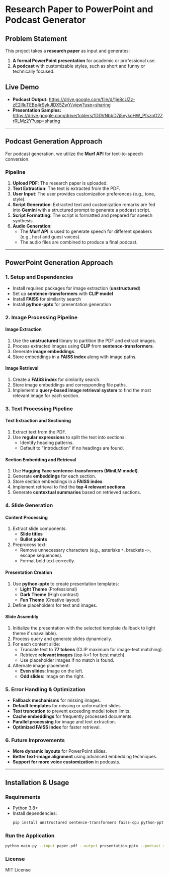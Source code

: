 # Research Paper to PowerPoint and Podcast Generator

## Problem Statement
This project takes a **research paper** as input and generates:
1. **A formal PowerPoint presentation** for academic or professional use.
2. **A podcast** with customizable styles, such as short and funny or technically focused.

## Live Demo
- **Podcast Output:** https://drive.google.com/file/d/1je8cUZz-zE2lIluTEBp4rSykJlDX5ZwY/view?usp=sharing 
- **Presentation Samples:** https://drive.google.com/drive/folders/1DDVNbbD7j5vykoHW_PfsznG2ZrRLMz2Y?usp=sharing

---

## **Podcast Generation Approach**
For podcast generation, we utilize the **Murf API** for text-to-speech conversion.

### **Pipeline**
1. **Upload PDF**: The research paper is uploaded.
2. **Text Extraction**: The text is extracted from the PDF.
3. **User Input**: The user provides customization preferences (e.g., tone, style).
4. **Script Generation**: Extracted text and customization remarks are fed into **Gemini** with a structured prompt to generate a podcast script.
5. **Script Formatting**: The script is formatted and prepared for speech synthesis.
6. **Audio Generation**:
   - The **Murf API** is used to generate speech for different speakers (e.g., host and guest voices).
   - The audio files are combined to produce a final podcast.

---

## **PowerPoint Generation Approach**

### **1. Setup and Dependencies**
- Install required packages for image extraction (**unstructured**)
- Set up **sentence-transformers** with **CLIP model**
- Install **FAISS** for similarity search
- Install **python-pptx** for presentation generation

### **2. Image Processing Pipeline**
#### **Image Extraction**
1. Use the **unstructured** library to partition the PDF and extract images.
2. Process extracted images using **CLIP** from **sentence-transformers**.
3. Generate **image embeddings**.
4. Store embeddings in a **FAISS index** along with image paths.

#### **Image Retrieval**
1. Create a **FAISS index** for similarity search.
2. Store image embeddings and corresponding file paths.
3. Implement a **query-based image retrieval system** to find the most relevant image for each section.

### **3. Text Processing Pipeline**
#### **Text Extraction and Sectioning**
1. Extract text from the PDF.
2. Use **regular expressions** to split the text into sections:
   - Identify heading patterns.
   - Default to "Introduction" if no headings are found.

#### **Section Embedding and Retrieval**
1. Use **Hugging Face sentence-transformers (MiniLM model)**.
2. Generate **embeddings** for each section.
3. Store section embeddings in a **FAISS index**.
4. Implement retrieval to find the **top 4 relevant sections**.
5. Generate **contextual summaries** based on retrieved sections.

### **4. Slide Generation**
#### **Content Processing**
1. Extract slide components:
   - **Slide titles**
   - **Bullet points**
2. Preprocess text:
   - Remove unnecessary characters (e.g., asterisks `*`, brackets `<>`, escape sequences).
   - Format bold text correctly.

#### **Presentation Creation**
1. Use **python-pptx** to create presentation templates:
   - **Light Theme** (Professional)
   - **Dark Theme** (High contrast)
   - **Fun Theme** (Creative layout)
2. Define placeholders for text and images.

#### **Slide Assembly**
1. Initialize the presentation with the selected template (fallback to light theme if unavailable).
2. Process query and generate slides dynamically.
3. For each content slide:
   - Truncate text to **77 tokens** (CLIP maximum for image-text matching).
   - Retrieve **relevant images** (top-k=1 for best match).
   - Use placeholder images if no match is found.
4. Alternate image placement:
   - **Even slides**: Image on the left.
   - **Odd slides**: Image on the right.

### **5. Error Handling & Optimization**
- **Fallback mechanisms** for missing images.
- **Default templates** for missing or unformatted slides.
- **Text truncation** to prevent exceeding model token limits.
- **Cache embeddings** for frequently processed documents.
- **Parallel processing** for image and text extraction.
- **Optimized FAISS index** for faster retrieval.

### **6. Future Improvements**
- **More dynamic layouts** for PowerPoint slides.
- **Better text-image alignment** using advanced embedding techniques.
- **Support for more voice customization** in podcasts.

---

## **Installation & Usage**
### **Requirements**
- Python 3.8+
- Install dependencies:
  ```bash
  pip install unstructured sentence-transformers faiss-cpu python-pptx murf-api
  ```

### **Run the Application**
```bash
python main.py --input paper.pdf --output presentation.pptx --podcast_style "fun"
```



### **License**
MIT License


